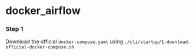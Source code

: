 # docker_airflow


### Step 1

Download the official `docker-compose.yaml` using `./cli/startup/1-download-official-docker-compose.sh` 
